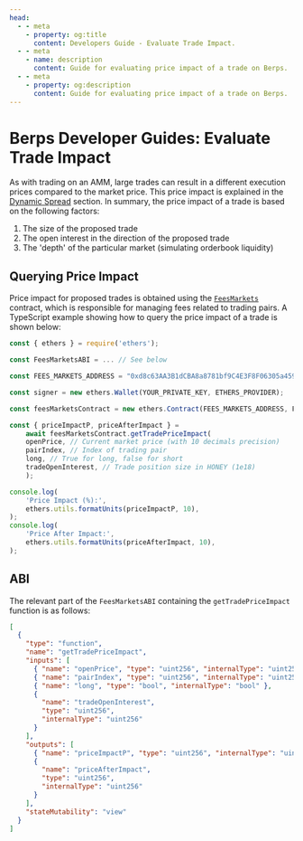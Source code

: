 ```yaml
---
head:
  - - meta
    - property: og:title
      content: Developers Guide - Evaluate Trade Impact.
  - - meta
    - name: description
      content: Guide for evaluating price impact of a trade on Berps.
  - - meta
    - property: og:description
      content: Guide for evaluating price impact of a trade on Berps.
---
```


# Berps Developer Guides: Evaluate Trade Impact

As with trading on an AMM, large trades can result in a different execution prices compared to the market price. This price impact is explained in the [Dynamic Spread](/learn/leveraged-trading/fees-spread#dynamic-spread) section. In summary, the price impact of a trade is based on the following factors:

1. The size of the proposed trade
2. The open interest in the direction of the proposed trade
3. The 'depth' of the particular market (simulating orderbook liquidity)

## Querying Price Impact

Price impact for proposed trades is obtained using the [`FeesMarkets`](/developers/contracts/fees-markets) contract, which is responsible for managing fees related to trading pairs. A TypeScript example showing how to query the price impact of a trade is shown below:

```typescript
const { ethers } = require('ethers');

const FeesMarketsABI = ... // See below

const FEES_MARKETS_ADDRESS = "0xd8c63AA3B1dCBA8a8781bf9C4E3F8F06305a459d";

const signer = new ethers.Wallet(YOUR_PRIVATE_KEY, ETHERS_PROVIDER);

const feesMarketsContract = new ethers.Contract(FEES_MARKETS_ADDRESS, FeesMarketsABI, signer);

const { priceImpactP, priceAfterImpact } =
    await feesMarketsContract.getTradePriceImpact(
    openPrice, // Current market price (with 10 decimals precision)
    pairIndex, // Index of trading pair
    long, // True for long, false for short
    tradeOpenInterest, // Trade position size in HONEY (1e18)
    );

console.log(
    'Price Impact (%):',
    ethers.utils.formatUnits(priceImpactP, 10),
);
console.log(
    'Price After Impact:',
    ethers.utils.formatUnits(priceAfterImpact, 10),
);
```

## ABI

The relevant part of the `FeesMarketsABI` containing the `getTradePriceImpact` function is as follows:

```json
[
  {
    "type": "function",
    "name": "getTradePriceImpact",
    "inputs": [
      { "name": "openPrice", "type": "uint256", "internalType": "uint256" },
      { "name": "pairIndex", "type": "uint256", "internalType": "uint256" },
      { "name": "long", "type": "bool", "internalType": "bool" },
      {
        "name": "tradeOpenInterest",
        "type": "uint256",
        "internalType": "uint256"
      }
    ],
    "outputs": [
      { "name": "priceImpactP", "type": "uint256", "internalType": "uint256" },
      {
        "name": "priceAfterImpact",
        "type": "uint256",
        "internalType": "uint256"
      }
    ],
    "stateMutability": "view"
  }
]
```
